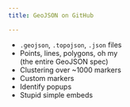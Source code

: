 ```yaml
---
title: GeoJSON on GitHub

---
```


* `.geojson`, `.topojson`, `.json` files
* Points, lines, polygons, oh my<br />(the entire GeoJSON spec) 
* Clustering over ~1000 markers
* Custom markers
* Identify popups
* Stupid simple embeds
